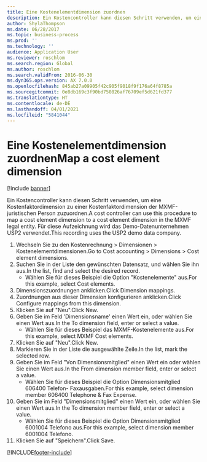 ```yaml
---
title: Eine Kostenelementdimension zuordnen
description: Ein Kostencontroller kann diesen Schritt verwenden, um eine Kostenfaktordimension zu einer Kostenfaktordimension der MXMF-juristischen Person zuzuordnen.
author: ShylaThompson
ms.date: 06/28/2017
ms.topic: business-process
ms.prod: ''
ms.technology: ''
audience: Application User
ms.reviewer: roschlom
ms.search.region: Global
ms.author: roschlom
ms.search.validFrom: 2016-06-30
ms.dyn365.ops.version: AX 7.0.0
ms.openlocfilehash: 845ab27a09905f42c905f9018f9f176a64f8785a
ms.sourcegitcommit: 0e8db169c3f90bd750826af76709ef5d621fd377
ms.translationtype: HT
ms.contentlocale: de-DE
ms.lasthandoff: 04/01/2021
ms.locfileid: "5841044"
---
```

# <a name="map-a-cost-element-dimension"></a><span data-ttu-id="43838-103">Eine Kostenelementdimension zuordnen</span><span class="sxs-lookup"><span data-stu-id="43838-103">Map a cost element dimension</span></span>

[!include [banner](../../includes/banner.md)]

<span data-ttu-id="43838-104">Ein Kostencontroller kann diesen Schritt verwenden, um eine Kostenfaktordimension zu einer Kostenfaktordimension der MXMF-juristischen Person zuzuordnen.</span><span class="sxs-lookup"><span data-stu-id="43838-104">A cost controller can use this procedure to map a cost element dimension to a cost element dimension in the MXMF legal entity.</span></span> <span data-ttu-id="43838-105">Für diese Aufzeichnung wird das Demo-Datenunternehmen USP2 verwendet.</span><span class="sxs-lookup"><span data-stu-id="43838-105">This recording uses the USP2 demo data company.</span></span>

1. <span data-ttu-id="43838-106">Wechseln Sie zu den Kostenrechnung > Dimensionen > Kostenelementdimensionen.</span><span class="sxs-lookup"><span data-stu-id="43838-106">Go to Cost accounting > Dimensions > Cost element dimensions.</span></span>
2. <span data-ttu-id="43838-107">Suchen Sie in der Liste den gewünschten Datensatz, und wählen Sie ihn aus.</span><span class="sxs-lookup"><span data-stu-id="43838-107">In the list, find and select the desired record.</span></span>
    * <span data-ttu-id="43838-108">Wählen Sie für dieses Beispiel die Option "Kostenelemente" aus.</span><span class="sxs-lookup"><span data-stu-id="43838-108">For this example, select Cost elements.</span></span>  
3. <span data-ttu-id="43838-109">Dimensionszuordnungen anklicken.</span><span class="sxs-lookup"><span data-stu-id="43838-109">Click Dimension mappings.</span></span>
4. <span data-ttu-id="43838-110">Zuordnungen aus dieser Dimension konfigurieren anklicken.</span><span class="sxs-lookup"><span data-stu-id="43838-110">Click Configure mappings from this dimension.</span></span>
5. <span data-ttu-id="43838-111">Klicken Sie auf "Neu".</span><span class="sxs-lookup"><span data-stu-id="43838-111">Click New.</span></span>
6. <span data-ttu-id="43838-112">Geben Sie im Feld 'Dimensionsname' einen Wert ein, oder wählen Sie einen Wert aus.</span><span class="sxs-lookup"><span data-stu-id="43838-112">In the To dimension field, enter or select a value.</span></span>
    * <span data-ttu-id="43838-113">Wählen Sie für dieses Beispiel das MXMF-Kostenelemente aus.</span><span class="sxs-lookup"><span data-stu-id="43838-113">For this example, select MXMF Cost elements.</span></span>  
7. <span data-ttu-id="43838-114">Klicken Sie auf "Neu".</span><span class="sxs-lookup"><span data-stu-id="43838-114">Click New.</span></span>
8. <span data-ttu-id="43838-115">Markieren Sie in der Liste die ausgewählte Zeile.</span><span class="sxs-lookup"><span data-stu-id="43838-115">In the list, mark the selected row.</span></span>
9. <span data-ttu-id="43838-116">Geben Sie im Feld "Von Dimensionsmitglied" einen Wert ein oder wählen Sie einen Wert aus.</span><span class="sxs-lookup"><span data-stu-id="43838-116">In the From dimension member field, enter or select a value.</span></span>
    * <span data-ttu-id="43838-117">Wählen Sie für dieses Beispiel die Option Dimensionsmitglied 606400 Telefon- Faxausgaben.</span><span class="sxs-lookup"><span data-stu-id="43838-117">For this example, select dimension member 606400 Telephone & Fax Expense.</span></span>  
10. <span data-ttu-id="43838-118">Geben Sie im Feld "Dimensionsmitglied" einen Wert ein, oder wählen Sie einen Wert aus.</span><span class="sxs-lookup"><span data-stu-id="43838-118">In the To dimension member field, enter or select a value.</span></span>
    * <span data-ttu-id="43838-119">Wählen Sie für dieses Beispiel die Option Dimensionsmitglied 6001004 Telefono aus.</span><span class="sxs-lookup"><span data-stu-id="43838-119">For this example, select dimension member 6001004 Telefono.</span></span>  
11. <span data-ttu-id="43838-120">Klicken Sie auf "Speichern".</span><span class="sxs-lookup"><span data-stu-id="43838-120">Click Save.</span></span>



[!INCLUDE[footer-include](../../../includes/footer-banner.md)]